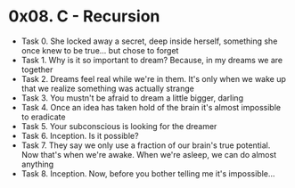 # 0x08. C - Recursion
- Task 0. She locked away a secret, deep inside herself, something she once knew to be true... but chose to forget
- Task 1. Why is it so important to dream? Because, in my dreams we are together
- Task 2. Dreams feel real while we're in them. It's only when we wake up that we realize something was actually strange 
- Task 3. You mustn't be afraid to dream a little bigger, darling
- Task 4. Once an idea has taken hold of the brain it's almost impossible to eradicate
- Task 5. Your subconscious is looking for the dreamer
- Task 6. Inception. Is it possible?
- Task 7. They say we only use a fraction of our brain's true potential. Now that's when we're awake. When we're asleep, we can do almost anything 
- Task 8. Inception. Now, before you bother telling me it's impossible...
